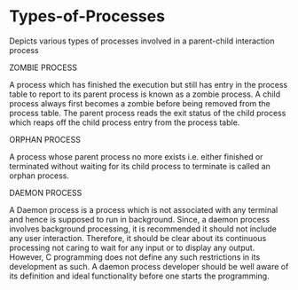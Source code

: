 # Types-of-Processes
Depicts various types of processes involved in a parent-child interaction process


ZOMBIE PROCESS

A process which has finished the execution but still has entry in the process table to report to its parent process is known as a zombie process. A child process always first becomes a zombie before being removed from the process table. The parent process reads the exit status of the child process which reaps off the child process entry from the process table.

ORPHAN PROCESS

A process whose parent process no more exists i.e. either finished or terminated without waiting for its child process to terminate is called an orphan process.

DAEMON PROCESS


A Daemon process is a process which is not associated with any terminal and hence is supposed to run in background. Since, a daemon process involves background processing, it is recommended it should not include any user interaction. Therefore, it should be clear about its continuous processing not caring to wait for any input or to display any output. However, C programming does not define any such restrictions in its development as such. A daemon process developer should be well aware of its definition and ideal functionality before one starts the programming.
